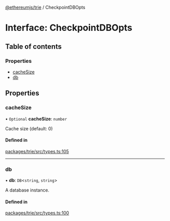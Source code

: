 [@ethereumjs/trie](../README.md) / CheckpointDBOpts

# Interface: CheckpointDBOpts

## Table of contents

### Properties

- [cacheSize](CheckpointDBOpts.md#cachesize)
- [db](CheckpointDBOpts.md#db)

## Properties

### cacheSize

• `Optional` **cacheSize**: `number`

Cache size (default: 0)

#### Defined in

[packages/trie/src/types.ts:105](https://github.com/ethereumjs/ethereumjs-monorepo/blob/master/packages/trie/src/types.ts#L105)

___

### db

• **db**: `DB`<`string`, `string`\>

A database instance.

#### Defined in

[packages/trie/src/types.ts:100](https://github.com/ethereumjs/ethereumjs-monorepo/blob/master/packages/trie/src/types.ts#L100)
